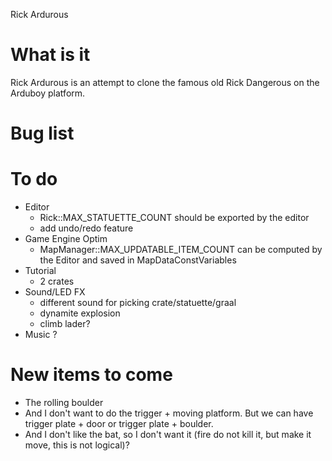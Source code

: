 Rick Ardurous

# What is it

Rick Ardurous is an attempt to clone the famous old Rick Dangerous on the Arduboy platform.

# Bug list

# To do
- Editor
	- Rick::MAX_STATUETTE_COUNT should be exported by the editor
	- add undo/redo feature
- Game Engine Optim
	- MapManager::MAX_UPDATABLE_ITEM_COUNT can be computed by the Editor and saved in MapDataConstVariables
- Tutorial
	- 2 crates
- Sound/LED FX
	- different sound for picking crate/statuette/graal
	- dynamite explosion
	- climb lader?
- Music ?

# New items to come
- The rolling boulder
- And I don't want to do the trigger + moving platform. But we can have trigger plate + door or trigger plate + boulder.
- And I don't like the bat, so I don't want it (fire do not kill it, but make it move, this is not logical)?

